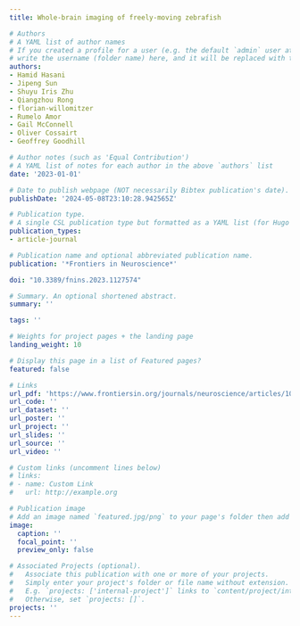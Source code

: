 ```yaml
---
title: Whole-brain imaging of freely-moving zebrafish

# Authors
# A YAML list of author names
# If you created a profile for a user (e.g. the default `admin` user at `content/authors/admin/`), 
# write the username (folder name) here, and it will be replaced with their full name and linked to their profile.
authors:
- Hamid Hasani
- Jipeng Sun
- Shuyu Iris Zhu
- Qiangzhou Rong
- florian-willomitzer
- Rumelo Amor
- Gail McConnell
- Oliver Cossairt
- Geoffrey Goodhill

# Author notes (such as 'Equal Contribution')
# A YAML list of notes for each author in the above `authors` list
date: '2023-01-01'

# Date to publish webpage (NOT necessarily Bibtex publication's date).
publishDate: '2024-05-08T23:10:28.942565Z'

# Publication type.
# A single CSL publication type but formatted as a YAML list (for Hugo requirements).
publication_types:
- article-journal

# Publication name and optional abbreviated publication name.
publication: '*Frontiers in Neuroscience*'

doi: "10.3389/fnins.2023.1127574"

# Summary. An optional shortened abstract.
summary: ''

tags: ''

# Weights for project pages + the landing page
landing_weight: 10

# Display this page in a list of Featured pages?
featured: false

# Links
url_pdf: 'https://www.frontiersin.org/journals/neuroscience/articles/10.3389/fnins.2023.1127574/full'
url_code: ''
url_dataset: ''
url_poster: ''
url_project: ''
url_slides: ''
url_source: ''
url_video: ''

# Custom links (uncomment lines below)
# links:
# - name: Custom Link
#   url: http://example.org

# Publication image
# Add an image named `featured.jpg/png` to your page's folder then add a caption below.
image:
  caption: ''
  focal_point: ''
  preview_only: false

# Associated Projects (optional).
#   Associate this publication with one or more of your projects.
#   Simply enter your project's folder or file name without extension.
#   E.g. `projects: ['internal-project']` links to `content/project/internal-project/index.md`.
#   Otherwise, set `projects: []`.
projects: ''
---
```

